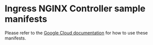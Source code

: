 # Ingress NGINX Controller sample manifests

Please refer to the
[Google Cloud documentation](https://cloud.google.com/stackdriver/docs/managed-prometheus/exporters/ingress-nginx)
for how to use these manifests.
